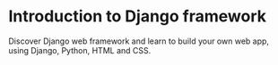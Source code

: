 # Introduction to Django framework


Discover Django web framework and learn to build your own web app, using Django, Python, HTML and CSS.
